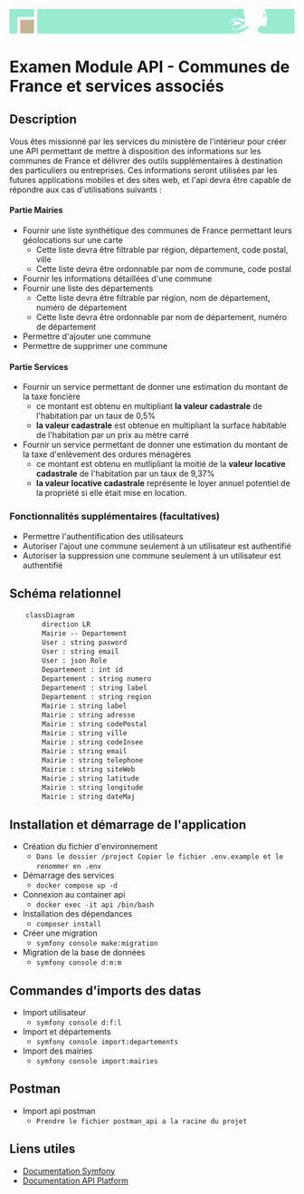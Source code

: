 ![separe](https://github.com/studoo-app/.github/blob/main/profile/studoo-banner-logo.png)
# Examen Module API - Communes de France et services associés

## Description

Vous êtes missionné par les services du ministère de l'intérieur pour créer une API permettant de mettre à disposition
des informations sur les communes de France et délivrer des outils supplémentaires à destination des particuliers ou entreprises.
Ces informations seront utilisées par les futures applications mobiles et des sites web, et l'api devra être capable de répondre aux cas d'utilisations suivants :

#### Partie Mairies
- Fournir une liste synthétique des communes de France permettant leurs géolocations sur une carte
  - Cette liste devra être filtrable par région, département, code postal, ville
  - Cette liste devra être ordonnable par nom de commune, code postal
- Fournir les informations détaillées d'une commune
- Fournir une liste des départements
  - Cette liste devra être filtrable par région, nom de département, numéro de département
  - Cette liste devra être ordonnable par nom de département, numéro de département
- Permettre d'ajouter une commune
- Permettre de supprimer une commune

#### Partie Services

- Fournir un service permettant de donner une estimation du montant de la taxe foncière
  - ce montant est obtenu en multipliant **la valeur cadastrale** de l'habitation par un taux de 0,5%
  - **la valeur cadastrale** est obtenue en multipliant la surface habitable de l'habitation par un prix au mètre carré
- Fournir un service permettant de donner une estimation du montant de la taxe d'enlèvement des ordures ménagères
  - ce montant est obtenu en mutlipliant la moitié de la **valeur locative cadastrale** de l'habitation par un taux de 9,37%
  - **la valeur locative cadastrale** représente le loyer annuel potentiel de la propriété si elle était mise en location.

### Fonctionnalités supplémentaires (facultatives)
- Permettre l'authentification des utilisateurs
- Autoriser l'ajout une commune seulement à un utilisateur est authentifié
- Autoriser la suppression une commune seulement à un utilisateur est authentifié

## Schéma relationnel

```mermaid
    classDiagram
        direction LR
        Mairie -- Departement
        User : string pasword
        User : string email
        User : json Role 
        Departement : int id
        Departement : string numero
        Departement : string label
        Departement : string region
        Mairie : string label
        Mairie : string adresse
        Mairie : string codePostal
        Mairie : string ville
        Mairie : string codeInsee
        Mairie : string email
        Mairie : string telephone
        Mairie : string siteWeb
        Mairie : string latitude
        Mairie : string longitude
        Mairie : string dateMaj
```

## Installation et démarrage de l'application
- Création du fichier d'environnement
    - `Dans le dossier /project Copier le fichier .env.example et le renommer en .env`
- Démarrage des services
    - `docker compose up -d`
- Connexion au container api
    - `docker exec -it api /bin/bash`
- Installation des dépendances
    - `composer install`
- Créer une migration 
    - `symfony console make:migration`
- Migration de la base de données
    - `symfony console d:m:m`

## Commandes d'imports des datas
- Import utilisateur
    - `symfony console d:f:l`
- Import et départements
    - `symfony console import:departements`
- Import des mairies
    - `symfony console import:mairies` 

## Postman
- Import api postman
    - `Prendre le fichier postman_api a la racine du projet`

## Liens utiles
- [Documentation Symfony](https://symfony.com/doc/current/index.html)
- [Documentation API Platform](https://api-platform.com/docs/core/)